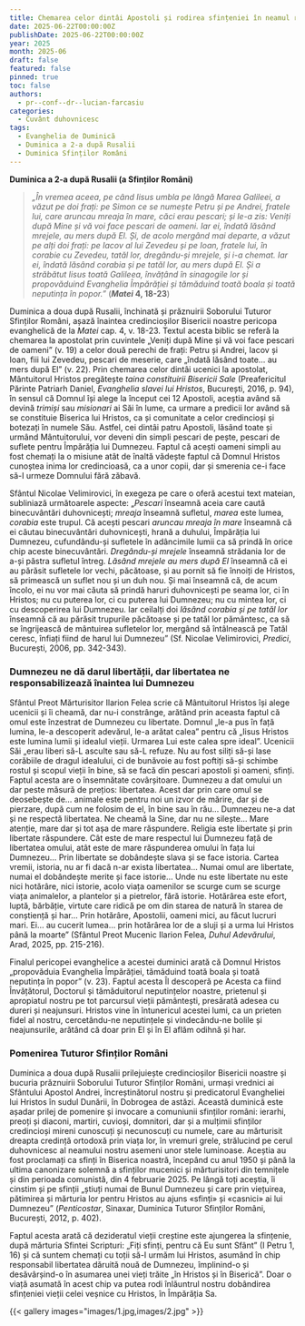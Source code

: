 ```yaml
---
title: Chemarea celor dintâi Apostoli și rodirea sfințeniei în neamul românesc
date: 2025-06-22T00:00:00Z
publishDate: 2025-06-22T00:00:00Z
year: 2025
month: 2025-06
draft: false
featured: false
pinned: true
toc: false
authors:
  - pr--conf--dr--lucian-farcasiu
categories:
  - Cuvânt duhovnicesc
tags:
  - Evanghelia de Duminică
  - Duminica a 2-a după Rusalii
  - Duminica Sfinților Români
---
```

**Duminica a 2-a după Rusalii (a Sfinților Români)**

> _„În vremea aceea, pe când Iisus umbla pe lângă Marea Galileei, a văzut pe doi frați: pe Simon ce se numește Petru și pe Andrei, fratele lui, care aruncau mreaja în mare, căci erau pescari; și le-a zis: Veniți după Mine și vă voi face pescari de oameni. Iar ei, îndată lăsând mrejele, au mers după El. Și, de acolo mergând mai departe, a văzut pe alți doi frați: pe Iacov al lui Zevedeu și pe Ioan, fratele lui, în corabie cu Zevedeu, tatăl lor, dregându-și mrejele, și i-a chemat. Iar ei, îndată lăsând corabia și pe tatăl lor, au mers după El. Și a străbătut Iisus toată Galileea, învățând în sinagogile lor și propovăduind Evanghelia Împărăției și tămăduind toată boala și toată neputința în popor.”_ (**_Matei_ 4, 18-23**)

Duminica a doua după Rusalii, închinată și prăznuirii Soborului Tuturor Sfinților Români, așază înaintea credincioșilor Bisericii noastre pericopa evanghelică de la _Matei_ cap. 4, v. 18-23. Textul acesta biblic se referă la chemarea la apostolat prin cuvintele „Veniți după Mine și vă voi face pescari de oameni” (v. 19) a celor două perechi de frați: Petru și Andrei, Iacov și Ioan, fiii lui Zevedeu, pescari de meserie, care „îndată lăsând toate… au mers după El” (v. 22). Prin chemarea celor dintâi ucenici la apostolat, Mântuitorul Hristos pregătește _taina constituirii Bisericii Sale_ (Preafericitul Părinte Patriarh Daniel, _Evanghelia slavei lui Hristos_, București, 2016, p. 94), în sensul că Domnul își alege la început cei 12 Apostoli, aceștia având să devină _trimiși_ sau _misionari_ ai Săi în lume, ca urmare a predicii lor având să se constituie Biserica lui Hristos, ca și comunitate a celor credincioși și botezați în numele Său. Astfel, cei dintâi patru Apostoli, lăsând toate și urmând Mântuitorului, vor deveni din simpli pescari de pește, pescari de suflete pentru Împărăția lui Dumnezeu. Faptul că acești oameni simpli au fost chemați la o misiune atât de înaltă vădește faptul că Domnul Hristos cunoștea inima lor credincioasă, ca a unor copii, dar și smerenia ce-i face să-I urmeze Domnului fără zăbavă.

Sfântul Nicolae Velimirovici, în exegeza pe care o oferă acestui text mateian, subliniază următoarele aspecte: „_Pescari_ înseamnă aceia care caută binecuvântări duhovnicești; _mreaja_ înseamnă sufletul, _marea_ este lumea, _corabia_ este trupul. Că acești pescari _aruncau mreaja în mare_ înseamnă că ei căutau binecuvântări duhovnicești, hrană a duhului, Împărăția lui Dumnezeu, cufundându-și sufletele în adâncimile lumii ca să prindă în orice chip aceste binecuvântări. _Dregându-și mrejele_ înseamnă strădania lor de a-și păstra sufletul întreg. _Lăsând mrejele au mers după El_ înseamnă că ei au părăsit sufletele lor vechi, păcătoase, și au pornit să fie înnoiți de Hristos, să primească un suflet nou și un duh nou. Și mai înseamnă că, de acum încolo, ei nu vor mai căuta să prindă haruri duhovnicești pe seama lor, ci în Hristos; nu cu puterea lor, ci cu puterea lui Dumnezeu; nu cu mintea lor, ci cu descoperirea lui Dumnezeu. Iar ceilalți doi _lăsând corabia și pe tatăl lor_ înseamnă că au părăsit trupurile păcătoase și pe tatăl lor pământesc, ca să se îngrijească de mântuirea sufletelor lor, mergând să întâlnească pe Tatăl ceresc, înfiați fiind de harul lui Dumnezeu” (Sf. Nicolae Velimirovici, _Predici_, București, 2006, pp. 342-343).

### Dumnezeu ne dă darul libertății, dar libertatea ne responsabilizează înaintea lui Dumnezeu

Sfântul Preot Mărturisitor Ilarion Felea scrie că Mântuitorul Hristos își alege ucenicii și îi cheamă, dar nu-i constrânge, arătând prin aceasta faptul că omul este înzestrat de Dumnezeu cu libertate. Domnul „le-a pus în față lumina, le-a descoperit adevărul, le-a arătat calea” pentru că „Iisus Hristos este lumina lumii și idealul vieții. Urmarea Lui este calea spre ideal”. Ucenicii Săi „erau liberi să-L asculte sau să-L refuze. Nu au fost siliți să-și lase corăbiile de dragul idealului, ci de bunăvoie au fost poftiți să-și schimbe rostul și scopul vieții în bine, să se facă din pescari apostoli și oameni, sfinți. Faptul acesta are o însemnătate covârșitoare. Dumnezeu a dat omului un dar peste măsură de prețios: libertatea. Acest dar prin care omul se deosebește de… animale este pentru noi un izvor de mărire, dar și de pierzare, după cum ne folosim de el, în bine sau în rău… Dumnezeu ne-a dat și ne respectă libertatea. Ne cheamă la Sine, dar nu ne silește… Mare atenție, mare dar și tot așa de mare răspundere. Religia este libertate și prin libertate răspundere. Cât este de mare respectul lui Dumnezeu față de libertatea omului, atât este de mare răspunderea omului în fața lui Dumnezeu… Prin libertate se dobândește slava și se face istoria. Cartea vremii, istoria, nu ar fi dacă n-ar exista libertatea… Numai omul are libertate, numai el dobândește merite și face istorie… Unde nu este libertate nu este nici hotărâre, nici istorie, acolo viața oamenilor se scurge cum se scurge viața animalelor, a plantelor și a pietrelor, fără istorie. Hotărârea este efort, luptă, bărbăție, virtute care ridică pe om din starea de natură în starea de conștiență și har… Prin hotărâre, Apostolii, oameni mici, au făcut lucruri mari. Ei… au cucerit lumea… prin hotărârea lor de a sluji și a urma lui Hristos până la moarte” (Sfântul Preot Mucenic Ilarion Felea, _Duhul Adevărului_, Arad, 2025, pp. 215-216).

Finalul pericopei evanghelice a acestei duminici arată că Domnul Hristos „propovăduia Evanghelia Împărăției, tămăduind toată boala și toată neputința în popor” (v. 23). Faptul acesta Îl descoperă pe Acesta ca fiind Învățătorul, Doctorul și tămăduitorul neputințelor noastre, prietenul și apropiatul nostru pe tot parcursul vieții pământești, presărată adesea cu dureri și neajunsuri. Hristos vine în întunericul acestei lumi, ca un prieten fidel al nostru, cercetându-ne neputințele și vindecându-ne bolile și neajunsurile, arătând că doar prin El și în El aflăm odihnă și har.

### Pomenirea Tuturor Sfinților Români

Duminica a doua după Rusalii prilejuiește credincioșilor Bisericii noastre și bucuria prăznuirii Soborului Tuturor Sfinților Români, urmași vrednici ai Sfântului Apostol Andrei, încreștinătorul nostru și predicatorul Evangheliei lui Hristos în sudul Dunării, în Dobrogea de astăzi. Această duminică este așadar prilej de pomenire și invocare a comuniunii sfinților români: ierarhi, preoți și diaconi, martiri, cuvioși, domnitori, dar și a mulțimii sfinților credincioși mireni cunoscuți și necunoscuți cu numele, care au mărturisit dreapta credință ortodoxă prin viața lor, în vremuri grele, strălucind pe cerul duhovnicesc al neamului nostru asemeni unor stele luminoase. Aceștia au fost proclamați ca sfinți în Biserica noastră, începând cu anul 1950 și până la ultima canonizare solemnă a sfinților mucenici și mărturisitori din temnițele și din perioada comunistă, din 4 februarie 2025. Pe lângă toți aceștia, îi cinstim și pe sfinții „știuți numai de Bunul Dumnezeu și care prin viețuirea, pătimirea și mărturia lor pentru Hristos au ajuns «sfinți» și «casnici» ai lui Dumnezeu” (_Penticostar_, Sinaxar, Duminica Tuturor Sfinților Români, București, 2012, p. 402).

Faptul acesta arată că dezideratul vieții creștine este ajungerea la sfințenie, după mărturia Sfintei Scripturi: „Fiți sfinți, pentru că Eu sunt Sfânt” (I Petru 1, 16) și că suntem chemați cu toții să-I urmăm lui Hristos, asumând în chip responsabil libertatea dăruită nouă de Dumnezeu, împlinind-o și desăvârșind-o în asumarea unei vieți trăite „în Hristos și în Biserică”. Doar o viață asumată în acest chip va putea rodi înlăuntrul nostru dobândirea sfințeniei vieții celei veșnice cu Hristos, în Împărăția Sa.

{{< gallery images="images/1.jpg,images/2.jpg" >}}